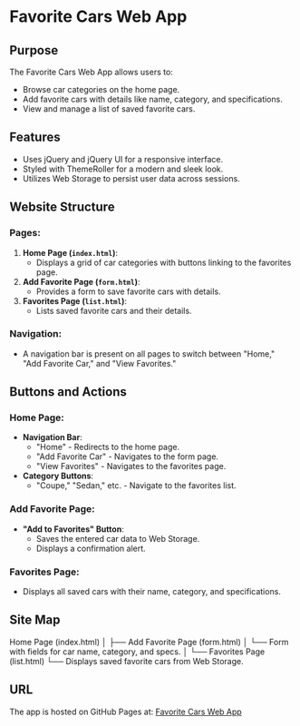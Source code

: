 # Favorite Cars Web App

## Purpose
The Favorite Cars Web App allows users to:
- Browse car categories on the home page.
- Add favorite cars with details like name, category, and specifications.
- View and manage a list of saved favorite cars.

## Features
- Uses jQuery and jQuery UI for a responsive interface.
- Styled with ThemeRoller for a modern and sleek look.
- Utilizes Web Storage to persist user data across sessions.

## Website Structure
### Pages:
1. **Home Page (`index.html`)**:
   - Displays a grid of car categories with buttons linking to the favorites page.
2. **Add Favorite Page (`form.html`)**:
   - Provides a form to save favorite cars with details.
3. **Favorites Page (`list.html`)**:
   - Lists saved favorite cars and their details.

### Navigation:
- A navigation bar is present on all pages to switch between "Home," "Add Favorite Car," and "View Favorites."

## Buttons and Actions
### Home Page:
- **Navigation Bar**:
  - "Home" - Redirects to the home page.
  - "Add Favorite Car" - Navigates to the form page.
  - "View Favorites" - Navigates to the favorites page.
- **Category Buttons**:
  - "Coupe," "Sedan," etc. - Navigate to the favorites list.

### Add Favorite Page:
- **"Add to Favorites" Button**:
  - Saves the entered car data to Web Storage.
  - Displays a confirmation alert.

### Favorites Page:
- Displays all saved cars with their name, category, and specifications.

## Site Map
Home Page (index.html) │ ├── Add Favorite Page (form.html) │ └── Form with fields for car name, category, and specs. │ └── Favorites Page (list.html) └── Displays saved favorite cars from Web Storage.

## URL
The app is hosted on GitHub Pages at: [Favorite Cars Web App]((https://4dollarorphan.github.io/MAD-Final-Project/))
